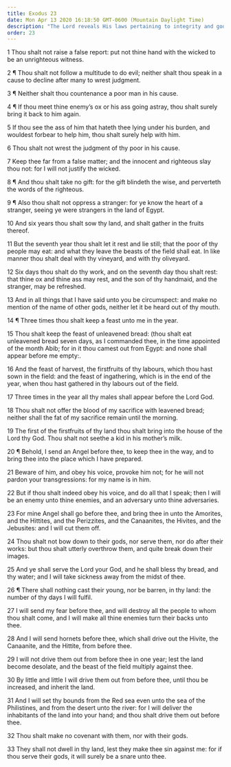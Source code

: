 ```yaml
---
title: Exodus 23
date: Mon Apr 13 2020 16:18:50 GMT-0600 (Mountain Daylight Time)
description: "The Lord reveals His laws pertaining to integrity and godly conduct—The land is to rest during a sabbatical year—The children of Israel are to keep three annual feasts—An angel, bearing the Lord’s name, will guide them—Sickness will be removed—The nations of Canaan will be driven out gradually."
order: 23
---
```


1 Thou shalt not raise a false report: put not thine hand with the wicked to be an unrighteous witness.

2 ¶ Thou shalt not follow a multitude to do evil; neither shalt thou speak in a cause to decline after many to wrest judgment.

3 ¶ Neither shalt thou countenance a poor man in his cause.

4 ¶ If thou meet thine enemy’s ox or his ass going astray, thou shalt surely bring it back to him again.

5 If thou see the ass of him that hateth thee lying under his burden, and wouldest forbear to help him, thou shalt surely help with him.

6 Thou shalt not wrest the judgment of thy poor in his cause.

7 Keep thee far from a false matter; and the innocent and righteous slay thou not: for I will not justify the wicked.

8 ¶ And thou shalt take no gift: for the gift blindeth the wise, and perverteth the words of the righteous.

9 ¶ Also thou shalt not oppress a stranger: for ye know the heart of a stranger, seeing ye were strangers in the land of Egypt.

10 And six years thou shalt sow thy land, and shalt gather in the fruits thereof.

11 But the seventh year thou shalt let it rest and lie still; that the poor of thy people may eat: and what they leave the beasts of the field shall eat. In like manner thou shalt deal with thy vineyard, and with thy oliveyard.

12 Six days thou shalt do thy work, and on the seventh day thou shalt rest: that thine ox and thine ass may rest, and the son of thy handmaid, and the stranger, may be refreshed.

13 And in all things that I have said unto you be circumspect: and make no mention of the name of other gods, neither let it be heard out of thy mouth.

14 ¶ Three times thou shalt keep a feast unto me in the year.

15 Thou shalt keep the feast of unleavened bread: (thou shalt eat unleavened bread seven days, as I commanded thee, in the time appointed of the month Abib; for in it thou camest out from Egypt: and none shall appear before me empty:.

16 And the feast of harvest, the firstfruits of thy labours, which thou hast sown in the field: and the feast of ingathering, which is in the end of the year, when thou hast gathered in thy labours out of the field.

17 Three times in the year all thy males shall appear before the Lord God.

18 Thou shalt not offer the blood of my sacrifice with leavened bread; neither shall the fat of my sacrifice remain until the morning.

19 The first of the firstfruits of thy land thou shalt bring into the house of the Lord thy God. Thou shalt not seethe a kid in his mother’s milk.

20 ¶ Behold, I send an Angel before thee, to keep thee in the way, and to bring thee into the place which I have prepared.

21 Beware of him, and obey his voice, provoke him not; for he will not pardon your transgressions: for my name is in him.

22 But if thou shalt indeed obey his voice, and do all that I speak; then I will be an enemy unto thine enemies, and an adversary unto thine adversaries.

23 For mine Angel shall go before thee, and bring thee in unto the Amorites, and the Hittites, and the Perizzites, and the Canaanites, the Hivites, and the Jebusites: and I will cut them off.

24 Thou shalt not bow down to their gods, nor serve them, nor do after their works: but thou shalt utterly overthrow them, and quite break down their images.

25 And ye shall serve the Lord your God, and he shall bless thy bread, and thy water; and I will take sickness away from the midst of thee.

26 ¶ There shall nothing cast their young, nor be barren, in thy land: the number of thy days I will fulfil.

27 I will send my fear before thee, and will destroy all the people to whom thou shalt come, and I will make all thine enemies turn their backs unto thee.

28 And I will send hornets before thee, which shall drive out the Hivite, the Canaanite, and the Hittite, from before thee.

29 I will not drive them out from before thee in one year; lest the land become desolate, and the beast of the field multiply against thee.

30 By little and little I will drive them out from before thee, until thou be increased, and inherit the land.

31 And I will set thy bounds from the Red sea even unto the sea of the Philistines, and from the desert unto the river: for I will deliver the inhabitants of the land into your hand; and thou shalt drive them out before thee.

32 Thou shalt make no covenant with them, nor with their gods.

33 They shall not dwell in thy land, lest they make thee sin against me: for if thou serve their gods, it will surely be a snare unto thee.
